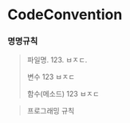 # CodeConvention

### 명명규칙
> 파일명.
> 123.
> ㅂㅈㄷ.
>
> 변수
> 123
> ㅂㅈㄷ
>
> 함수(메소드)
> 123
> ㅂㅈㄷ

> 프로그래밍 규칙
 
